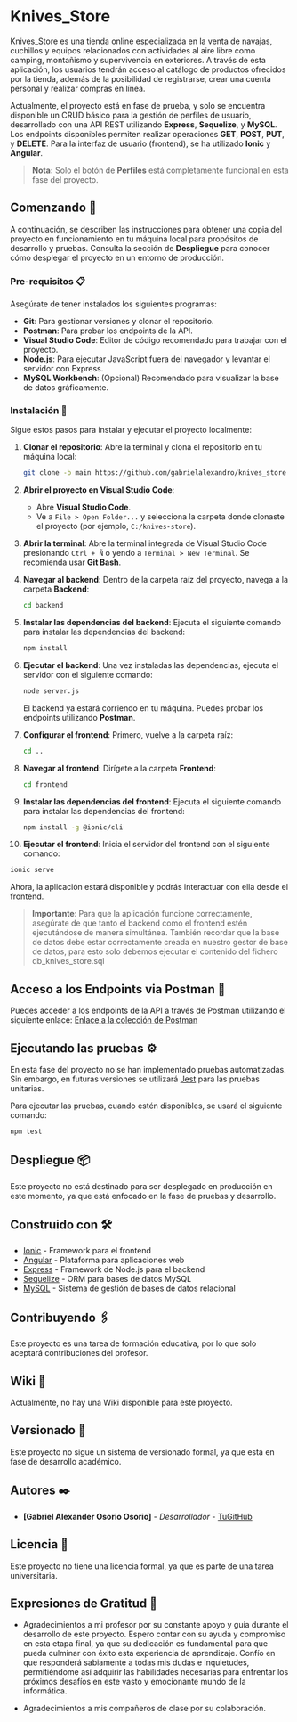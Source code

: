 
# Knives_Store

Knives_Store es una tienda online especializada en la venta de navajas, cuchillos y equipos relacionados con actividades al aire libre como camping, montañismo y supervivencia en exteriores. A través de esta aplicación, los usuarios tendrán acceso al catálogo de productos ofrecidos por la tienda, además de la posibilidad de registrarse, crear una cuenta personal y realizar compras en línea.

Actualmente, el proyecto está en fase de prueba, y solo se encuentra disponible un CRUD básico para la gestión de perfiles de usuario, desarrollado con una API REST utilizando **Express**, **Sequelize**, y **MySQL**. Los endpoints disponibles permiten realizar operaciones **GET**, **POST**, **PUT**, y **DELETE**. Para la interfaz de usuario (frontend), se ha utilizado **Ionic** y **Angular**.

> **Nota:** Solo el botón de **Perfiles** está completamente funcional en esta fase del proyecto.

## Comenzando 🚀

A continuación, se describen las instrucciones para obtener una copia del proyecto en funcionamiento en tu máquina local para propósitos de desarrollo y pruebas. Consulta la sección de **Despliegue** para conocer cómo desplegar el proyecto en un entorno de producción.

### Pre-requisitos 📋

Asegúrate de tener instalados los siguientes programas:

- **Git**: Para gestionar versiones y clonar el repositorio.
- **Postman**: Para probar los endpoints de la API.
- **Visual Studio Code**: Editor de código recomendado para trabajar con el proyecto.
- **Node.js**: Para ejecutar JavaScript fuera del navegador y levantar el servidor con Express.
- **MySQL Workbench**: (Opcional) Recomendado para visualizar la base de datos gráficamente.

### Instalación 🔧

Sigue estos pasos para instalar y ejecutar el proyecto localmente:

1. **Clonar el repositorio**: 
   Abre la terminal y clona el repositorio en tu máquina local:
   ```bash
   git clone -b main https://github.com/gabrielalexandro/knives_store
   ```

2. **Abrir el proyecto en Visual Studio Code**:
   - Abre **Visual Studio Code**.
   - Ve a `File > Open Folder...` y selecciona la carpeta donde clonaste el proyecto (por ejemplo, `C:/knives-store`).

3. **Abrir la terminal**:
   Abre la terminal integrada de Visual Studio Code presionando `Ctrl + Ñ` o yendo a `Terminal > New Terminal`. Se recomienda usar **Git Bash**.

4. **Navegar al backend**:
   Dentro de la carpeta raíz del proyecto, navega a la carpeta **Backend**:
   ```bash
   cd backend
   ```

5. **Instalar las dependencias del backend**:
   Ejecuta el siguiente comando para instalar las dependencias del backend:
   ```bash
   npm install
   ```

6. **Ejecutar el backend**:
   Una vez instaladas las dependencias, ejecuta el servidor con el siguiente comando:
   ```bash
   node server.js
   ```

   El backend ya estará corriendo en tu máquina. Puedes probar los endpoints utilizando **Postman**.

7. **Configurar el frontend**:
   Primero, vuelve a la carpeta raíz:
   ```bash
   cd ..
   ```

8. **Navegar al frontend**:
   Dirígete a la carpeta **Frontend**:
   ```bash
   cd frontend
   ```

9. **Instalar las dependencias del frontend**:
   Ejecuta el siguiente comando para instalar las dependencias del frontend:
   ```bash
   npm install -g @ionic/cli
   ```

10. **Ejecutar el frontend**:
   Inicia el servidor del frontend con el siguiente comando:
   ```bash
   ionic serve
   ```

   Ahora, la aplicación estará disponible y podrás interactuar con ella desde el frontend.

> **Importante**: Para que la aplicación funcione correctamente, asegúrate de que tanto el backend como el frontend estén ejecutándose de manera simultánea. También recordar que la base de datos debe estar correctamente creada en nuestro gestor de base de datos, para esto solo debemos ejecutar el contenido del fichero db_knives_store.sql

## Acceso a los Endpoints via Postman 🔗
Puedes acceder a los endpoints de la API a través de Postman utilizando el siguiente enlace:
[Enlace a la colección de Postman](https://documenter.getpostman.com/view/35356237/2sAXxS6W7A)

## Ejecutando las pruebas ⚙️

En esta fase del proyecto no se han implementado pruebas automatizadas. Sin embargo, en futuras versiones se utilizará [Jest](https://jestjs.io/) para las pruebas unitarias.

Para ejecutar las pruebas, cuando estén disponibles, se usará el siguiente comando:
```bash
npm test
```

## Despliegue 📦

Este proyecto no está destinado para ser desplegado en producción en este momento, ya que está enfocado en la fase de pruebas y desarrollo.

## Construido con 🛠️

* [Ionic](https://ionicframework.com/) - Framework para el frontend
* [Angular](https://angular.io/) - Plataforma para aplicaciones web
* [Express](https://expressjs.com/) - Framework de Node.js para el backend
* [Sequelize](https://sequelize.org/) - ORM para bases de datos MySQL
* [MySQL](https://www.mysql.com/) - Sistema de gestión de bases de datos relacional

## Contribuyendo 🖇️

Este proyecto es una tarea de formación educativa, por lo que solo aceptará contribuciones del profesor.

## Wiki 📖

Actualmente, no hay una Wiki disponible para este proyecto.

## Versionado 📌

Este proyecto no sigue un sistema de versionado formal, ya que está en fase de desarrollo académico.

## Autores ✒️

* **[Gabriel Alexander Osorio Osorio]** - *Desarrollador* - [TuGitHub](https://github.com/tuusuario)

## Licencia 📄

Este proyecto no tiene una licencia formal, ya que es parte de una tarea universitaria.

## Expresiones de Gratitud 🎁

* Agradecimientos a mi profesor por su constante apoyo y guía durante el desarrollo de este proyecto. Espero contar con su ayuda y compromiso en esta etapa final, ya que su dedicación es fundamental para que pueda culminar con éxito esta experiencia de aprendizaje. Confío en que responderá sabiamente a todas mis dudas e inquietudes, permitiéndome así adquirir las habilidades necesarias para enfrentar los próximos desafíos en este vasto y emocionante mundo de la informática.

* Agradecimientos a mis compañeros de clase por su colaboración.
